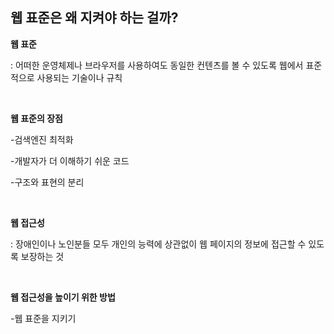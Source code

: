 ## 웹 표준은 왜 지켜야 하는 걸까?



**웹 표준**

: 어떠한 운영체제나 브라우저를 사용하여도 동일한 컨텐츠를 볼 수 있도록 웹에서 표준적으로 사용되는 기술이나 규칙

<br/>

**웹 표준의 장점**

-검색엔진 최적화

-개발자가 더 이해하기 쉬운 코드

-구조와 표현의 분리

<br/>

**웹 접근성**

: 장애인이나 노인분들 모두 개인의 능력에 상관없이 웹 페이지의 정보에 접근할 수 있도록 보장하는 것

<br/>

**웹 접근성을 높이기 위한 방법**

-웹 표준을 지키기
